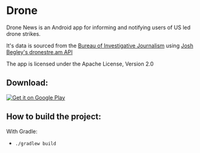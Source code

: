 # Drone

Drone News is an Android app for informing and notifying users of US led drone strikes.

It's data is sourced from the [Bureau of Investigative Journalism](http://www.thebureauinvestigates.com/) using [Josh Begley's ](joshbegley.com) [dronestre.am API](http://dronestre.am/)

The app is licensed under the Apache License, Version 2.0

## Download:

[![Get it on Google Play](http://www.android.com/images/brand/get_it_on_play_logo_small.png)](https://play.google.com/store/apps/details?id=io.indy.drone) 

## How to build the project:

With Gradle:

 - `./gradlew build`
